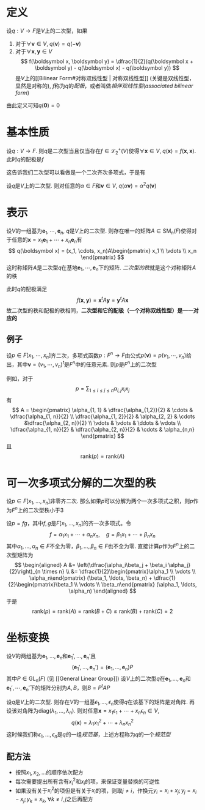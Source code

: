# 定义
设$q: V \to F$是$V$上的二次型，如果
1. 对于$\forall \boldsymbol v \in V,\; q (\boldsymbol v) = q(- \boldsymbol v)$
2. 对于$\forall \boldsymbol x, \boldsymbol y \in V$
$$
f(\boldsymbol x, \boldsymbol y) = \dfrac{1}{2}(q(\boldsymbol x + \boldsymbol y) - q(\boldsymbol x) - q(\boldsymbol y)) 
$$
是$V$上的[[Bilinear Form#对称双线性型 | 对称双线性型]] (关键是双线性型，显然是对称的), $f$称为$q$的*配极*，或者叫做*相伴双线性型*(*associated bilinear form*)

由此定义可知$q(\boldsymbol 0) = 0$

# 基本性质

设$q: V \to F$. 则$q$是二次型当且仅当存在$f \in \mathcal L_2^+(V)$使得$\forall \boldsymbol x \in V, \; q(\boldsymbol x) = f(\boldsymbol x, \boldsymbol x)$. 此时$q$的配极是$f$

这告诉我们二次型可以看做是一个二次齐次多项式，于是有

设$q$是$V$上的二次型. 则对任意的$\alpha \in F$和$\boldsymbol v \in V, \; q(\alpha \boldsymbol v) = \alpha^2 q(\boldsymbol v)$

# 表示
设$V$的一组基为$\boldsymbol e_1, \cdots, \boldsymbol e_n$, $q$是$V$上的二次型. 则存在唯一的矩阵$A \in \mathrm{SM}_n(F)$使得对于任意的$\boldsymbol x = x_1 \boldsymbol e_1 + \cdots + x_n \boldsymbol e_n$有
$$
q(\boldsymbol x) = (x_1, \cdots, x_n)A\begin{pmatrix}
x_1 \\ \vdots \\ x_n
\end{pmatrix}
$$
这时称矩阵$A$是二次型$q$在基地$\boldsymbol e_1, \cdots, \boldsymbol e_n$下的矩阵. *二次型的秩*就是这个对称矩阵$A$的秩

此时$q$的配极满足
$$
f(\boldsymbol x, \boldsymbol y) = \boldsymbol x^t A \boldsymbol y = \boldsymbol y^t A \boldsymbol x
$$
故二次型的秩和配极的秩相同，**二次型和它的配极（一个对称双线性型）是一一对应的**
## 例子
设$p \in F[x_1, \cdots, x_n]$齐二次，多项式函数$p:F^n \to F$由公式$p(\boldsymbol v) = p(v_1, \cdots, v_n)$给出，其中$\boldsymbol v = (v_1, \cdots, v_n)^t$是$F^n$中的任意元素. 则$p$是$F^n$上的二次型

例如，对于
$$
p = \sum_{1 \le i \le j \le n} \alpha_{i,j} x_i x_j
$$
有
$$
A = \begin{pmatrix}
\alpha_{1, 1} & \dfrac{\alpha_{1,2}}{2} & \cdots & \dfrac{\alpha_{1, n}}{2} \\ 
\dfrac{\alpha_{1, 2}}{2} & \alpha_{2, 2} & \cdots &\dfrac{\alpha_{2, n}}{2} \\
\vdots & \vdots & \ddots & \vdots \\
\dfrac{\alpha_{1, n}}{2} & \dfrac{\alpha_{2, n}}{2}  & \cdots & \alpha_{n,n}
\end{pmatrix}
$$
且
$$
\mathrm{rank}(p) = \mathrm{rank}(A)
$$


# 可一次多项式分解的二次型的秩
设$p\in F[x_1, \ldots, x_n]$非零齐二次. 那么如果$p$可以分解为两个一次多项式之积，则$p$作为$F^n$上的二次型秩小于$3$

设$p = fg$，其中$f,g$是$F[x_1, \ldots, x_n]$的齐一次多项式。令
$$
f = \alpha_1 x_1 + \cdots + \alpha_n x_n, \quad g = \beta_1 x_1 + \cdots + \beta_n x_n
$$
其中$\alpha_1, \ldots, \alpha_n \in F$不全为零，$\beta_1, \ldots, \beta_n \in F$也不全为零. 直接计算$p$作为$F^n$上的二次型矩阵为
$$
\begin{aligned}
A &= \left(\dfrac{\alpha_i\beta_j + \beta_i \alpha_j}{2}\right)_{n \times n} \\
&= \dfrac{1}{2}\begin{pmatrix}\alpha_1 \\ \vdots \\ \alpha_n\end{pmatrix} (\beta_1, \ldots, \beta_n)   + \dfrac{1}{2}\begin{pmatrix}\beta_1 \\ \vdots \\ \beta_n\end{pmatrix} (\alpha_1, \ldots, \alpha_n) 
\end{aligned}
$$
于是
$$
\mathrm{rank}(p) = \mathrm{rank}(A) = \mathrm{rank}(B + C) \le \mathrm{rank}(B) + \mathrm{rank}(C) = 2
$$

# 坐标变换
设$V$的两组基为$\boldsymbol e_1, \ldots, \boldsymbol e_n$和$\boldsymbol e_1', \ldots, \boldsymbol e_n'$且
$$
(\boldsymbol e_1', \dots, \boldsymbol e_n') = (\boldsymbol e_1, \ldots, \boldsymbol e_n) P
$$
其中$P \in \mathrm{GL_n}(F)$ (见 [[General Linear Group]]) 设$V$上的二次型$q$在$\boldsymbol e_1, \ldots, \boldsymbol e_n$和$\boldsymbol e_1', \cdots, \boldsymbol e_n'$下的矩阵分别为$A, B$，则$B = P^t A P$

设$q$是$V$上的二次型. 则存在$V$的一组基$\epsilon_1, \ldots, \epsilon_n$使得$q$在该基下的矩阵是对角阵. 再设该对角阵为$\mathrm{diag}(\lambda_1, \ldots, \lambda_n)$. 则对任意$\boldsymbol x = x_1 \epsilon_1 + \cdots + x_n \epsilon_n \in V$,
$$
q(\boldsymbol x) = \lambda_1 x_1^2 + \cdots + \lambda_n x_n^2
$$
这时候我们称$\epsilon_1, \ldots, \epsilon_n$是$q$的一组*规范基*，上述方程称为$q$的一个*规范型*

## 配方法
- 按照$x_1, x_2, \ldots$的顺序依次配方
- 每次需要提出所有含有$x_i^2$和$x_i$的项，来保证变量替换的可逆性
- 如果没有关于$x_i^2$的项但是有关于$x_i$的项，则取$j \neq i$，作换元$y_i = x_i + x_j;y_j = x_i - x_j; y_k = x_k,\; \forall k \neq i,j$之后再配方






